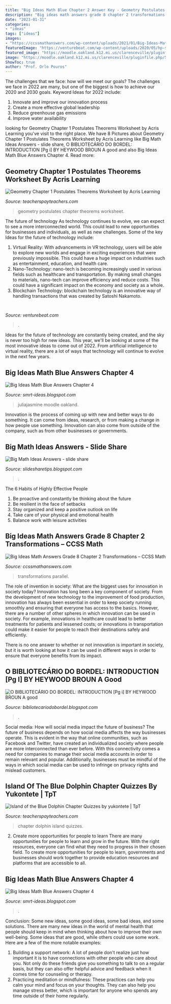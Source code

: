 ```yaml
---
title: "Big Ideas Math Blue Chapter 2 Answer Key - Geometry Postulates Chapter Theorems Worksheet"
description: "Big ideas math answers grade 8 chapter 2 transformations – ccss math"
date: "2023-01-31"
categories:
- "ideas"
tags: ["ideas"]
images:
- "https://ccssmathanswers.com/wp-content/uploads/2021/01/Big-Ideas-Math-Answers-Grade-8-Chapter-2-Transformations-24.png"
featuredImage: "https://venturebeat.com/wp-content/uploads/2020/05/hp-srping.jpg"
featured_image: "https://moodle.oakland.k12.mi.us/clarenceville/pluginfile.php/54840/mod_folder/content/0/Ch 4 Practice Test Answers p1.JPG?forcedownload=1"
image: "https://moodle.oakland.k12.mi.us/clarenceville/pluginfile.php/54840/mod_folder/content/0/Ch 4 Practice Test Answers p1.JPG?forcedownload=1"
ShowToc: true
author: "Prof. Orlo Pouros"
---
```



The challenges that we face: how will we meet our goals?
The challenges we face in 2022 are many, but one of the biggest is how to achieve our 2020 and 2030 goals. Keyword Ideas for 2022 include: 
1. Innovate and improve our innovation process 
2. Create a more effective global leadership 
3. Reduce greenhouse gas emissions 
4. Improve water availability 

	

		
looking for Geometry Chapter 1 Postulates Theorems Worksheet by Acris Learning you've visit to the right place. We have 8 Pictures about Geometry Chapter 1 Postulates Theorems Worksheet by Acris Learning like Big Math Ideas Answers - slide share, O BIBLIOTECÁRIO DO BORDEL: INTRODUCTION [Pg i] BY HEYWOOD BROUN A good and also Big Ideas Math Blue Answers Chapter 4. Read more:
		
    
## Geometry Chapter 1 Postulates Theorems Worksheet By Acris Learning

<img loading=lazy src="https://ecdn.teacherspayteachers.com/thumbitem/Geometry-Chapter-1-Postulates-Theorems-Worksheet-1364379561/original-381739-1.jpg" onerror="this.onerror=null;this.src='https://tse3.mm.bing.net/th?id=OIP.8cSp63aUC-KX_coNKlaIOQAAAA&amp;pid=15.1';" alt="Geometry Chapter 1 Postulates Theorems Worksheet by Acris Learning">

_Source: teacherspayteachers.com_

>geometry postulates chapter theorems worksheet. 

	

The future of technology
As technology continues to evolve, we can expect to see a more interconnected world. This could lead to new opportunities for businesses and individuals, as well as new challenges. Some of the key Ideas for the future of technology include: 
1. Virtual Reality: With advancements in VR technology, users will be able to explore new worlds and engage in exciting experiences that were previously impossible. This could have a huge impact on industries such as entertainment, education, and health care.
2. Nano-Technology: nano-tech is becoming increasingly used in various fields such as healthcare and transportation. By making small changes to materials, nano-tech can improve efficiency and reduce costs. This could have a significant impact on the economy and society as a whole. 
3. Blockchain Technology: blockchain technology is an innovative way of handling transactions that was created by Satoshi Nakamoto.

    
## 

<img loading=lazy src="https://venturebeat.com/wp-content/uploads/2020/05/hp-srping.jpg" onerror="this.onerror=null;this.src='https://tse1.mm.bing.net/th?id=OIP.qUUhiSxdv1PtsJHjvuuKjgHaF7&amp;pid=15.1';" alt="">

_Source: venturebeat.com_

>. 

	

Ideas for the future of technology are constantly being created, and the sky is never too high for new ideas. This year, we'll be looking at some of the most innovative ideas to come out of 2022. From artificial intelligence to virtual reality, there are a lot of ways that technology will continue to evolve in the next few years.

    
## Big Ideas Math Blue Answers Chapter 4

<img loading=lazy src="https://moodle.oakland.k12.mi.us/clarenceville/pluginfile.php/54840/mod_folder/content/0/Ch 4 Practice Test Answers p1.JPG?forcedownload=1" onerror="this.onerror=null;this.src='https://tse4.mm.bing.net/th?id=OIP.hRDYEutzzQqLppr_jCK-xwHaJ4&amp;pid=15.1';" alt="Big Ideas Math Blue Answers Chapter 4">

_Source: smrt-ideas.blogspot.com_

>juliajasmine moodle oakland. 

	

Innovation is the process of coming up with new and better ways to do something. It can come from ideas, research, or from making a change in how people use something. Innovation can also come from outside of the company, such as from other businesses or governments.

    
## Big Math Ideas Answers - Slide Share

<img loading=lazy src="https://lh6.googleusercontent.com/proxy/tsGp39YEp4XVV8VlHvtgcdaBckbsJ2wCsrzuEbBRSoLcf9zVsQ0tiObBzBhRV2PWagqyctyUxKcozYTSQW_3rY9a--l1BUsdfPnD7eu70saIcLOyo9NlkKpAoi1-Ny3m33jyjAPjLYwX5G0cPF6WFxpIJztSyS9egnPSUp96ZeNfJL1q8PATSyUZvnEmxnHva0Ym-_FAuQFWZlSE=s0-d" onerror="this.onerror=null;this.src='https://tse3.mm.bing.net/th?id=OIP.xaqCieI6Qd6by3NMDe6TMwHaJl&amp;pid=15.1';" alt="Big Math Ideas Answers - slide share">

_Source: slidesharetips.blogspot.com_

>. 

	

The 6 Habits of Highly Effective People
1. Be proactive and constantly be thinking about the future 
2. Be resilient in the face of setbacks 
3. Stay organized and keep a positive outlook on life 
4. Take care of your physical and emotional health 
5. Balance work with leisure activities 

    
## Big Ideas Math Answers Grade 8 Chapter 2 Transformations – CCSS Math

<img loading=lazy src="https://ccssmathanswers.com/wp-content/uploads/2021/01/Big-Ideas-Math-Answers-Grade-8-Chapter-2-Transformations-24.png" onerror="this.onerror=null;this.src='https://tse1.mm.bing.net/th?id=OIP.KjyIiPfDffoudaHUiQeGIQAAAA&amp;pid=15.1';" alt="Big Ideas Math Answers Grade 8 Chapter 2 Transformations – CCSS Math">

_Source: ccssmathanswers.com_

>transformations parallel. 

	

The role of invention in society: What are the biggest uses for innovation in society today?
Innovation has long been a key component of society. From the development of new technology to the improvement of food production, innovation has always been essential in order to keep society running smoothly and ensuring that everyone has access to the basics. 
However, there are a number of other spheres in which innovation can be used in society. For example, innovations in healthcare could lead to better treatments for patients and lessened costs; or innovations in transportation could make it easier for people to reach their destinations safely and efficiently. 

There is no one answer to whether or not innovation is important in society, but it is worth looking at how it can be used in different ways in order to ensure that everyone benefits from its impact.

    
## O BIBLIOTECÁRIO DO BORDEL: INTRODUCTION [Pg I] BY HEYWOOD BROUN A Good

<img loading=lazy src="https://lh5.googleusercontent.com/proxy/8G6NOvboVfthnc_HJRi7q9bZWDcF5HJ-U9P2eddHuiqVdlNV0dSK56B6WRvQdglB0oyMENO9vYnsy44QIKA0Ojg5verKffJxmt3Gdl7Fk3E-tzCxqCkGZYDU7Yzvq8r1xkOo=w1200-h630-p-k-no-nu" onerror="this.onerror=null;this.src='https://tse4.mm.bing.net/th?id=OIP.Z3CsI6sGGwsldZbzh_rERwAAAA&amp;pid=15.1';" alt="O BIBLIOTECÁRIO DO BORDEL: INTRODUCTION [Pg i] BY HEYWOOD BROUN A good">

_Source: bibliotecariodobordel.blogspot.com_

>. 

	

Social media: How will social media impact the future of business?
The future of business depends on how social media affects the way businesses operate. This is evident in the way that online communities, such as Facebook and Twitter, have created an individualized society where people are more interconnected than ever before. With this connectivity comes a need for companies to manage their social media accounts in order to remain relevant and popular. Additionally, businesses must be mindful of the ways in which social media can be used to infringe on privacy rights and mislead customers.

    
## Island Of The Blue Dolphin Chapter Quizzes By Yukontete | TpT

<img loading=lazy src="https://ecdn.teacherspayteachers.com/thumbitem/Island-Of-The-Blue-Dolphin-Chapter-Quizzes-1500873717/original-3298-4.jpg" onerror="this.onerror=null;this.src='https://tse3.mm.bing.net/th?id=OIP.U_WJtzYIbKRnpyixLfSzuQAAAA&amp;pid=15.1';" alt="Island of the Blue Dolphin Chapter Quizzes by yukontete | TpT">

_Source: teacherspayteachers.com_

>chapter dolphin island quizzes. 

	

2) Create more opportunities for people to learn
There are many opportunities for people to learn and grow in the future. With the right resources, everyone can find what they need to progress in their chosen field. To create more opportunities for people to learn, governments and businesses should work together to provide education resources and platforms that are accessible to all.

    
## Big Ideas Math Blue Answers Chapter 4

<img loading=lazy src="https://media.cheggcdn.com/media/0d1/0d1d4c00-1a22-4a2a-b9a0-cb677054ee1b/image.png" onerror="this.onerror=null;this.src='https://tse2.mm.bing.net/th?id=OIP.epdY2eT6nNIhH55MZPaZIQHaJ4&amp;pid=15.1';" alt="Big Ideas Math Blue Answers Chapter 4">

_Source: smrt-ideas.blogspot.com_

>. 

	

Conclusion: Some new ideas, some good ideas, some bad ideas, and some solutions.
There are many new ideas in the world of mental health that people should keep in mind when thinking about how to improve their own well-being. Some ideas that are good, while others could use some work. Here are a few of the more notable examples: 
1) Building a support network: A lot of people don't realize just how important it is to have connections with other people who care about you. Not only do these friends give you something to talk to on a regular basis, but they can also offer helpful advice and feedback when it comes time for counseling or therapy. 
2) Practicing meditation or mindfulness: These practices can help you calm your mind and focus on your thoughts. They can also help you manage stress better, which is important for anyone who spends any time outside of their home regularly.

